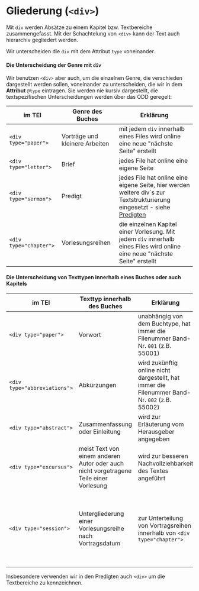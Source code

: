 # Gliederung (`<div>`)

Mit `div` werden Absätze zu einem Kapitel bzw. Textbereiche zusammengefasst. Mit der Schachtelung von `<div>` kann der Text auch hierarchiv gegliedert werden.

Wir unterscheiden die `div` mit dem Attribut `type` voneinander.

#### Die Unterscheidung der Genre mit `div`

Wir benutzen `<div>` aber auch, um die einzelnen Genre, die verschieden dargestellt werden sollen, voneinander zu unterscheiden, die wir in dem **Attribut** `@type` eintragen. Sie werden nie kursiv dargestellt, die textspezifischen Unterscheidungen werden über das ODD geregelt:

| im TEI |Genre des Buches|Erklärung|
| ------ | ------ | ------ |
| `<div type="paper">`| Vorträge und kleinere Arbeiten  |mit jedem `div` innerhalb eines Files wird online eine neue "nächste Seite" erstellt|
| `<div type="letter">`|Brief|jedes File hat online eine eigene Seite|
| `<div type="sermon">`|Predigt|jedes File hat online eine eigene Seite, hier werden weitere div`s zur Textstrukturierung eingesetzt - siehe  [Predigten](sermon)|
|`<div type="chapter">`|Vorlesungsreihen|die einzelnen Kapitel einer Vorlesung. Mit jedem `div` innerhalb eines Files wird online eine neue "nächste Seite" erstellt|

#### Die Unterscheidung von Texttypen innerhalb eines Buches oder auch Kapitels

| im TEI |Texttyp innerhalb des Buches |Erklärung|Darstellung|
| ------ | ------ | ------ | ------ |
| `<div type="paper">`|  Vorwort  | unabhängig von dem Buchtype, hat immer die Filenummer Band-Nr. `001` (z.B. 55001)| normal|
|  `<div type="abbreviations">`       |  Abkürzungen      | wird zukünftig online nicht dargestellt, hat immer die Filenummer Band-Nr. `002` (z.B. 55002)| normal| meist in Tabellenform|
| `<div type="abstract">`| Zusammenfassung oder Einleitung |wird zur Erläuterung vom Herausgeber angegeben |kursiv|
|`<div type="excursus">`|meist Text von einem anderen Autor oder auch nicht vorgetragene Teile einer Vorlesung| wird zur besseren Nachvollziehbarkeit des Textes angeführt | niedrigere Schrifthöhe|
| `<div type="session">`| Untergliederung einer Vorlesungsreihe nach Vortragsdatum|zur Unterteilung von Vortragsreihen innerhalb von `<div type="chapter">`|normal, das Vortragsdatum wird am rechten Seitenrand, ggf. unterhalb der Seitenangabe des Buches, angezeigt|

Insbesondere verwenden wir in den Predigten auch `<div>` um die Textbereiche zu kennzeichnen.

